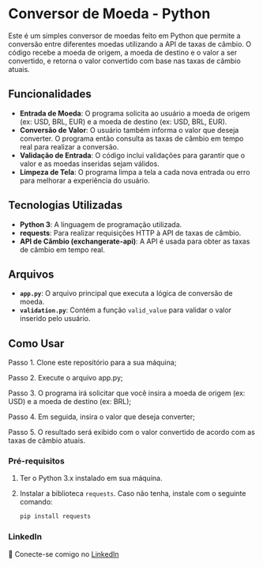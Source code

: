 # Conversor de Moeda - Python

Este é um simples conversor de moedas feito em Python que permite a conversão entre diferentes moedas utilizando a API de taxas de câmbio. O código recebe a moeda de origem, a moeda de destino e o valor a ser convertido, e retorna o valor convertido com base nas taxas de câmbio atuais.

## Funcionalidades

- **Entrada de Moeda**: O programa solicita ao usuário a moeda de origem (ex: USD, BRL, EUR) e a moeda de destino (ex: USD, BRL, EUR).
- **Conversão de Valor**: O usuário também informa o valor que deseja converter. O programa então consulta as taxas de câmbio em tempo real para realizar a conversão.
- **Validação de Entrada**: O código inclui validações para garantir que o valor e as moedas inseridas sejam válidos.
- **Limpeza de Tela**: O programa limpa a tela a cada nova entrada ou erro para melhorar a experiência do usuário.

## Tecnologias Utilizadas

- **Python 3**: A linguagem de programação utilizada.
- **requests**: Para realizar requisições HTTP à API de taxas de câmbio.
- **API de Câmbio (exchangerate-api)**: A API é usada para obter as taxas de câmbio em tempo real.

## Arquivos

- **`app.py`**: O arquivo principal que executa a lógica de conversão de moeda.
- **`validation.py`**: Contém a função `valid_value` para validar o valor inserido pelo usuário.

## Como Usar

Passo 1. Clone este repositório para a sua máquina;

Passo 2. Execute o arquivo app.py;

Passo 3. O programa irá solicitar que você insira a moeda de origem (ex: USD) e a moeda de destino (ex: BRL);

Passo 4. Em seguida, insira o valor que deseja converter;

Passo 5. O resultado será exibido com o valor convertido de acordo com as taxas de câmbio atuais.

### Pré-requisitos

1. Ter o Python 3.x instalado em sua máquina.
2. Instalar a biblioteca `requests`. Caso não tenha, instale com o seguinte comando:

   ```bash
   pip install requests
   
### LinkedIn

🔗 Conecte-se comigo no [LinkedIn](https://www.linkedin.com/in/bruno-rodrigues-923a61155)

   



